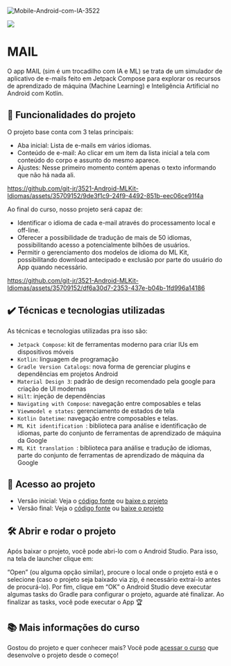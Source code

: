 ![Mobile-Android-com-IA-3522](https://github.com/git-jr/3522-Android-MLKit-Smart-Suggestions/assets/35709152/5d4274e3-1b77-4fdc-82c1-cb6f4547d2f4)


![](https://img.shields.io/github/license/alura-cursos/android-com-kotlin-personalizando-ui)


# MAIL

O app MAIL (sim é um trocadilho com IA e ML) se trata de um simulador de aplicativo de e-mails feito em Jetpack Compose para explorar os recursos de aprendizado de máquina (Machine Learning) e Inteligência Artificial no Android com Kotlin. 

## 🔨 Funcionalidades do projeto
O projeto base conta com 3 telas principais:
- Aba inicial: Lista de e-mails em vários idiomas.
- Conteúdo de e-mail: Ao clicar em um item da lista inicial a tela com conteúdo do corpo e assunto do mesmo aparece.
- Ajustes: Nesse primeiro momento contém apenas o texto informando que não há nada ali.
  
https://github.com/git-jr/3521-Android-MLKit-Idiomas/assets/35709152/9de3f1c9-24f9-4492-851b-eec06ce91f4a



Ao final do curso, nosso projeto será capaz de:
- Identificar o idioma de cada e-mail através do processamento local e off-line.
- Oferecer a possibilidade de tradução de mais de 50 idiomas, possibilitando acesso a potencialmente bilhões de usuários. 
- Permitir o gerenciamento dos modelos de idioma do ML Kit, possibilitando download antecipado e exclusão por parte do usuário do App quando necessário.

https://github.com/git-jr/3521-Android-MLKit-Idiomas/assets/35709152/df6a30d7-2353-437e-b04b-1fd996a14186




## ✔️ Técnicas e tecnologias utilizadas

As técnicas e tecnologias utilizadas pra isso são:

- `Jetpack Compose`: kit de ferramentas moderno para criar IUs em dispositivos móveis
- `Kotlin`: linguagem de programação
- `Gradle Version Catalogs`: nova forma de gerenciar plugins e dependências em projetos Android
- `Material Design 3`: padrão de design recomendado pela google para criação de UI modernas
- `Hilt`: injeção de dependências
- `Navigating with Compose`: navegação entre composables e telas
- `Viewmodel e states`: gerenciamento de estados de tela
- `Kotlin Datetime`: navegação entre composables e telas.  
- `ML Kit identification `: biblioteca para análise e identificação de idiomas, parte do conjunto de ferramentas de aprendizado de máquina da Google
- `ML Kit translation `: biblioteca para análise e tradução de idiomas, parte do conjunto de ferramentas de aprendizado de máquina da Google



## 📁 Acesso ao projeto

- Versão inicial: Veja o [código fonte][codigo-inicial] ou [baixe o projeto][download-inicial]
- Versão final: Veja o [código fonte][codigo-final] ou [baixe o projeto][download-final]

## 🛠️ Abrir e rodar o projeto
Após baixar o projeto, você pode abri-lo com o Android Studio. Para isso, na tela de launcher clique em:

“Open” (ou alguma opção similar), procure o local onde o projeto está e o selecione (caso o projeto seja baixado via zip, é necessário extraí-lo antes de procurá-lo). Por fim, clique em “OK” o Android Studio deve executar algumas tasks do Gradle para configurar o projeto, aguarde até finalizar. Ao finalizar as tasks, você pode executar o App 🏆


## 📚 Mais informações do curso

Gostou do projeto e quer conhecer mais? Você pode [acessar o curso](https://www.alura.com.br/curso-online-android-ia-google-ml-kit-traducao-textos) que desenvolve o projeto desde o começo!

[codigo-inicial]: https://github.com/alura-cursos/3522-Android-MLKit-Smart-Suggestions
[download-inicial]: https://github.com/alura-cursos/3522-Android-MLKit-Smart-Suggestions/archive/refs/heads/projeto-base.zip

[codigo-final]: https://github.com/alura-cursos/3522-Android-MLKit-Smart-Suggestions/tree/aula05
[download-final]: https://github.com/alura-cursos/3522-Android-MLKit-Smart-Suggestions/archive/refs/heads/aula05.zip


